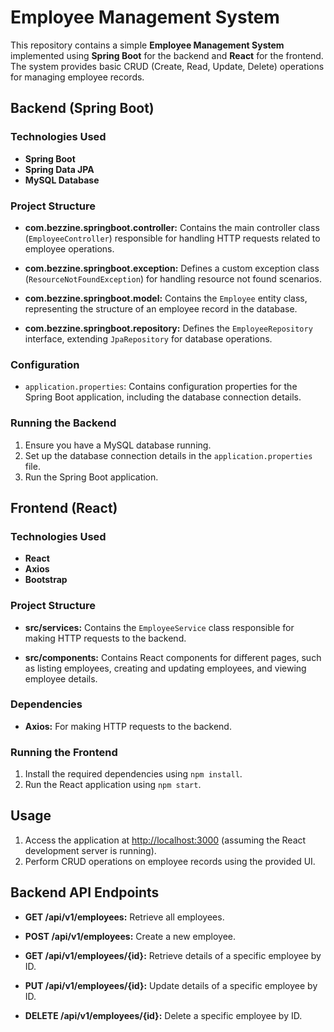 # Employee Management System

This repository contains a simple **Employee Management System** implemented using **Spring Boot** for the backend and **React** for the frontend. The system provides basic CRUD (Create, Read, Update, Delete) operations for managing employee records.

## Backend (Spring Boot)

### Technologies Used
- **Spring Boot**
- **Spring Data JPA**
- **MySQL Database**

### Project Structure

- **com.bezzine.springboot.controller:** Contains the main controller class (`EmployeeController`) responsible for handling HTTP requests related to employee operations.
  
- **com.bezzine.springboot.exception:** Defines a custom exception class (`ResourceNotFoundException`) for handling resource not found scenarios.
  
- **com.bezzine.springboot.model:** Contains the `Employee` entity class, representing the structure of an employee record in the database.
  
- **com.bezzine.springboot.repository:** Defines the `EmployeeRepository` interface, extending `JpaRepository` for database operations.

### Configuration
- `application.properties`: Contains configuration properties for the Spring Boot application, including the database connection details.

### Running the Backend
1. Ensure you have a MySQL database running.
2. Set up the database connection details in the `application.properties` file.
3. Run the Spring Boot application.

## Frontend (React)

### Technologies Used
- **React**
- **Axios**
- **Bootstrap**

### Project Structure

- **src/services:** Contains the `EmployeeService` class responsible for making HTTP requests to the backend.
  
- **src/components:** Contains React components for different pages, such as listing employees, creating and updating employees, and viewing employee details.

### Dependencies
- **Axios:** For making HTTP requests to the backend.

### Running the Frontend
1. Install the required dependencies using `npm install`.
2. Run the React application using `npm start`.

## Usage

1. Access the application at [http://localhost:3000](http://localhost:3000) (assuming the React development server is running).
2. Perform CRUD operations on employee records using the provided UI.

## Backend API Endpoints

- **GET /api/v1/employees:** Retrieve all employees.
  
- **POST /api/v1/employees:** Create a new employee.
  
- **GET /api/v1/employees/{id}:** Retrieve details of a specific employee by ID.
  
- **PUT /api/v1/employees/{id}:** Update details of a specific employee by ID.
  
- **DELETE /api/v1/employees/{id}:** Delete a specific employee by ID.
